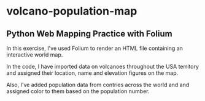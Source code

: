 # volcano-population-map
## Python Web Mapping Practice with Folium

In this exercise, I've used Folium to render an HTML file containing an interactive world map.

In the code, I have imported data on volcanoes throughout the USA territory and assigned their location, name and elevation figures on the map.

Also, I've added population data from contries across the world and and assigned color to them based on the population number.

